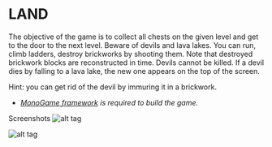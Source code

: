 LAND
====

The objective of the game is to collect all chests on the given level and get to the door to the next level. Beware of devils and lava lakes. You can run, climb ladders, destroy brickworks by shooting them. Note that destroyed brickwork blocks are reconstructed in time. Devils cannot be killed. If a devil dies by falling to a lava lake, the new one appears on the top of the screen.

Hint: you can get rid of the devil by immuring it in a brickwork.

- *[MonoGame framework](http://www.monogame.net) is required to build the game.*

Screenshots
![alt tag](https://github.com/semack/land/blob/master/screen01.png?raw=true) 

![alt tag](https://github.com/semack/land/blob/master/screen02.png?raw=true)

